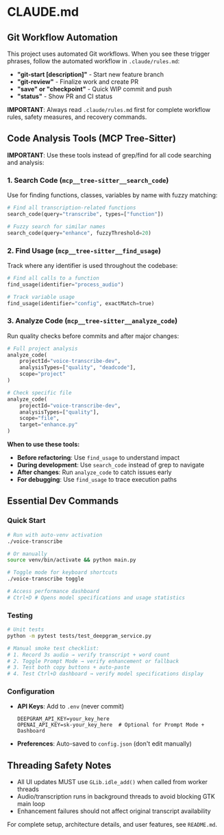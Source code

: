 # CLAUDE.md

## Git Workflow Automation

This project uses automated Git workflows. When you see these trigger phrases, follow the automated workflow in `.claude/rules.md`:

- **"git-start [description]"** - Start new feature branch
- **"git-review"** - Finalize work and create PR
- **"save" or "checkpoint"** - Quick WIP commit and push
- **"status"** - Show PR and CI status

**IMPORTANT**: Always read `.claude/rules.md` first for complete workflow rules, safety measures, and recovery commands.

## Code Analysis Tools (MCP Tree-Sitter)

**IMPORTANT**: Use these tools instead of grep/find for all code searching and analysis:

### 1. Search Code (`mcp__tree-sitter__search_code`)

Use for finding functions, classes, variables by name with fuzzy matching:

```python
# Find all transcription-related functions
search_code(query="transcribe", types=["function"])

# Fuzzy search for similar names
search_code(query="enhance", fuzzyThreshold=20)
```

### 2. Find Usage (`mcp__tree-sitter__find_usage`)

Track where any identifier is used throughout the codebase:

```python
# Find all calls to a function
find_usage(identifier="process_audio")

# Track variable usage
find_usage(identifier="config", exactMatch=true)
```

### 3. Analyze Code (`mcp__tree-sitter__analyze_code`)

Run quality checks before commits and after major changes:

```python
# Full project analysis
analyze_code(
    projectId="voice-transcribe-dev",
    analysisTypes=["quality", "deadcode"],
    scope="project"
)

# Check specific file
analyze_code(
    projectId="voice-transcribe-dev",
    analysisTypes=["quality"],
    scope="file",
    target="enhance.py"
)
```

**When to use these tools:**

- **Before refactoring**: Use `find_usage` to understand impact
- **During development**: Use `search_code` instead of grep to navigate
- **After changes**: Run `analyze_code` to catch issues early
- **For debugging**: Use `find_usage` to trace execution paths

## Essential Dev Commands

### Quick Start

```bash
# Run with auto-venv activation
./voice-transcribe

# Or manually
source venv/bin/activate && python main.py

# Toggle mode for keyboard shortcuts
./voice-transcribe toggle

# Access performance dashboard
# Ctrl+D # Opens model specifications and usage statistics
```

### Testing

```bash
# Unit tests
python -m pytest tests/test_deepgram_service.py

# Manual smoke test checklist:
# 1. Record 3s audio → verify transcript + word count
# 2. Toggle Prompt Mode → verify enhancement or fallback
# 3. Test both copy buttons + auto-paste
# 4. Test Ctrl+D dashboard → verify model specifications display
```

### Configuration

- **API Keys**: Add to `.env` (never commit)
  ```
  DEEPGRAM_API_KEY=your_key_here
  OPENAI_API_KEY=sk-your_key_here  # Optional for Prompt Mode + Dashboard
  ```
- **Preferences**: Auto-saved to `config.json` (don't edit manually)

## Threading Safety Notes

- All UI updates MUST use `GLib.idle_add()` when called from worker threads
- Audio/transcription runs in background threads to avoid blocking GTK main loop
- Enhancement failures should not affect original transcript availability

For complete setup, architecture details, and user features, see `README.md`.
